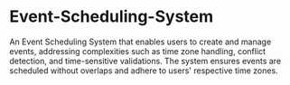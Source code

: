 # Event-Scheduling-System
An Event Scheduling System that enables users to create and manage events, addressing complexities such as time zone handling, conflict detection, and time-sensitive validations. The system ensures events are scheduled without overlaps and adhere to users' respective time zones.
